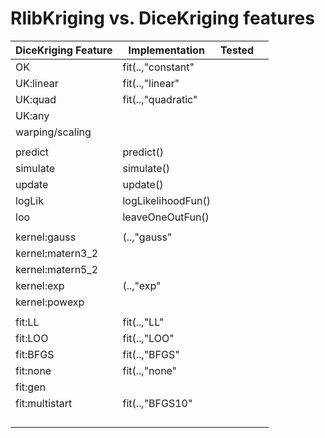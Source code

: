 # RlibKriging vs. DiceKriging features

| DiceKriging Feature | Implementation        | Tested       |                 |
|---------------------|-----------------------|--------------|-----------------|
| OK                  | fit(..,"constant"     |              |                 |
| UK:linear           | fit(..,"linear"       |              |                 |
| UK:quad             | fit(..,"quadratic"    |              |                 |
| UK:any              |                       |              |                 |
| warping/scaling     |                       |              |                 |
|                     |                       |              |                 |
| predict             | predict()             |              |                 |
| simulate            | simulate()            |              |                 |
| update              | update()              |              |                 |
| logLik              | logLikelihoodFun()       |              |                 |
| loo                 | leaveOneOutFun()         |              |                 |
|                     |                       |              |                 |
| kernel:gauss        | (..,"gauss"           |              |                 |
| kernel:matern3_2    |                       |              |                 |
| kernel:matern5_2    |                       |              |                 |
| kernel:exp          | (..,"exp"             |              |                 |
| kernel:powexp       |                       |              |                 |
|                     |                       |              |                 |
| fit:LL              | fit(..,"LL"           |              |                 |
| fit:LOO             | fit(..,"LOO"          |              |                 |
| fit:BFGS            | fit(..,"BFGS"         |              |                 |
| fit:none            | fit(..,"none"         |              |                 |
| fit:gen             |                       |              |                 |
| fit:multistart      | fit(..,"BFGS10"       |              |                 |
|                     |                       |              |                 |
|                     |                       |              |                 |
|                     |                       |              |                 |
|                     |                       |              |                 |

